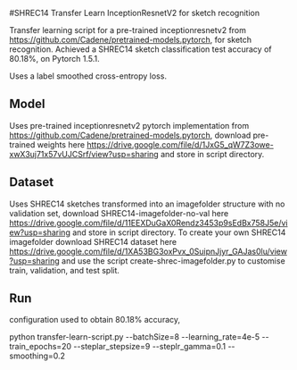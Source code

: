 #SHREC14 Transfer Learn InceptionResnetV2 for sketch recognition

Transfer learning script for a pre-trained inceptionresnetv2 from https://github.com/Cadene/pretrained-models.pytorch, for sketch recognition. Achieved a SHREC14 sketch classification test accuracy of 80.18%, on Pytorch 1.5.1.

Uses a label smoothed cross-entropy loss. 

## Model
Uses pre-trained inceptionresnetv2 pytorch implementation from https://github.com/Cadene/pretrained-models.pytorch, download pre-trained weights here https://drive.google.com/file/d/1JxG5_qW7Z3owe-xwX3uj71x57vUJCSrf/view?usp=sharing and store in script directory. 

## Dataset

Uses SHREC14 sketches transformed into an imagefolder structure with no validation set, download SHREC14-imagefolder-no-val here https://drive.google.com/file/d/11EEXDuGaX0Rendz3453p9sEdBx758J5e/view?usp=sharing and store in script directory. 
To create your own SHREC14 imagefolder download SHREC14 dataset here https://drive.google.com/file/d/1XA53BG3oxPvx_0SuipnJjyr_GAJas0lu/view?usp=sharing and use the script create-shrec-imagefolder.py to customise train, validation, and test split.

## Run
configuration used to obtain 80.18% accuracy,

python transfer-learn-script.py --batchSize=8 --learning_rate=4e-5 --train_epochs=20 --steplar_stepsize=9 --steplr_gamma=0.1 --smoothing=0.2


